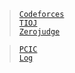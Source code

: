 > [`Codeforces`](./cf)  
> [`TIOJ`](./TIOJ)  
> [`Zerojudge`](./zj)  

> [`PCIC`](./PCIC)  
> [`Log`](./log)  


[`Codeforces`]: /OJ_ans/cf
[`TIOJ`]: /OJ_ans/ti
[`Zerojudge`]: /OJ_ans/zj
[`PCIC`]: /OJ_ans/PCIC



<link id="style_css" rel="stylesheet" type="text/css" href="/OJ_ans/style.css">